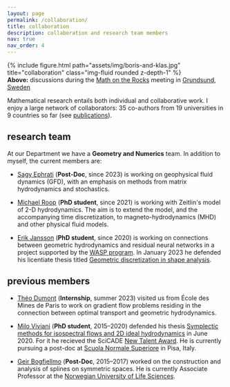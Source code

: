 ```yaml
---
layout: page
permalink: /collaboration/
title: collaboration
description: collaboration and research team members
nav: true
nav_order: 4
---
```


<div class="row">
    <div class="col-sm mt-3 mt-md-0">
        {% include figure.html path="assets/img/boris-and-klas.jpg" title="collaboration" class="img-fluid rounded z-depth-1" %}
    </div>
</div>

<div class="caption">
<b>Above:</b> discussions during the <a href="https://zenodo.org/record/33558">Math on the Rocks</a> meeting in <a href="https://en.wikipedia.org/wiki/Grundsund">Grundsund, Sweden</a>
</div>

Mathematical research entails both individual and collaborative work.
I enjoy a large network of collaborators:
35 co-authors from 19 universities in 9 countries so far (see [publications](/publications)).

## research team

At our Department we have a **Geometry and Numerics** team.
In addition to myself, the current members are:

- [Sagy Ephrati](https://www.chalmers.se/personer/sagy/) (**Post-Doc**, since 2023) is working on geophysical fluid dynamics (GFD), with an emphasis on methods from matrix hydrodynamics and stochastics.

- [Michael Roop](https://www.chalmers.se/personer/mikhail) (**PhD student**, since 2021) is working with Zeitlin's model of 2-D hydrodynamics. The aim is to extend the model, and the accompanying time discretization, to magneto-hydrodynamics (MHD) and other physical fluid models.

- [Erik Jansson](https://research.chalmers.se/person/erikjans) (**PhD student**, since 2020) is working on connections between geometric hydrodynamics and residual neural networks in a project supported by the [WASP program](https://wasp-sweden.org/research/). 
In January 2023 he defended his licentiate thesis titled [Geometric discretization in shape analysis](https://research.chalmers.se/en/publication/533880).

## previous members

- [Théo Dumont](https://theodumont.github.io/) (**Internship**, summer 2023) visited us from École des Mines de Paris to work on gradient flow problems residing in the connection between optimal transport and geometric hydrodynamics.

- [Milo Viviani](https://miloviviani.wordpress.com/) (**PhD student**, 2015–2020) defended his thesis [Symplectic methods for isospectral flows and 2D ideal hydrodynamics](https://research.chalmers.se/en/publication/517205) in June 2020. For it he recieved the SciCADE [New Talent Award](https://scicade2019.uibk.ac.at/index.php/new-talent-award). He is currently pursuing a post-doc at [Scuola Normale Superiore](http://www.crm.sns.it/) in Pisa, Italy.

- [Geir Bogfjellmo](https://www.nmbu.no/emp/geir.bogfjellmo) (**Post-Doc**, 2015–2017) worked on the construction and analysis of splines on symmetric spaces. He is currently Associate Professor at the [Norwegian University of Life Sciences](https://www.nmbu.no/).


